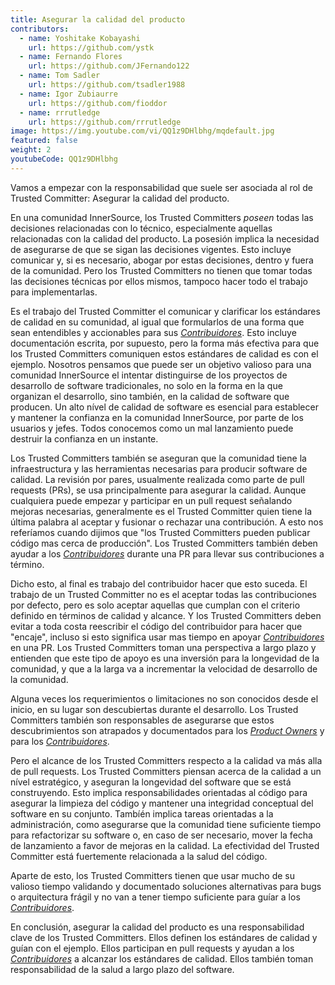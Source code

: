 ```yaml
---
title: Asegurar la calidad del producto
contributors:
  - name: Yoshitake Kobayashi
    url: https://github.com/ystk
  - name: Fernando Flores
    url: https://github.com/JFernando122
  - name: Tom Sadler
    url: https://github.com/tsadler1988
  - name: Igor Zubiaurre
    url: https://github.com/fioddor
  - name: rrrutledge
    url: https://github.com/rrrutledge
image: https://img.youtube.com/vi/QQ1z9DHlbhg/mqdefault.jpg
featured: false
weight: 2
youtubeCode: QQ1z9DHlbhg
---
```

<div class="paragraph">
<p>Vamos a empezar con la responsabilidad que suele ser asociada al rol de Trusted Committer:
Asegurar la calidad del producto.</p>
</div>
<div class="paragraph">
<p>En una comunidad InnerSource, los Trusted Committers <em>poseen</em> todas las decisiones relacionadas con lo técnico,
especialmente aquellas relacionadas con la calidad del producto.
La posesión implica la necesidad de asegurarse de que se sigan las decisiones vigentes.
Esto incluye comunicar y, si es necesario, abogar por estas decisiones,
dentro y fuera de la comunidad.
Pero los Trusted Committers no tienen que tomar todas las decisiones técnicas por ellos mismos,
tampoco hacer todo el trabajo para implementarlas.</p>
</div>
<div class="paragraph">
<p>Es el trabajo del Trusted Committer el comunicar y clarificar los estándares de calidad en su comunidad,
al igual que formularlos de una forma que sean entendibles y accionables para sus <a href="https://innersourcecommons.org/learn/learning-path/contributor"><em>Contribuidores</em></a>.
Esto incluye documentación escrita, por supuesto,
pero la forma más efectiva para que los Trusted Committers comuniquen estos estándares de calidad es con el ejemplo.
Nosotros pensamos que puede ser un objetivo valioso para una comunidad InnerSource
el intentar distinguirse de los proyectos de desarrollo de software tradicionales,
no solo en la forma en la que organizan el desarrollo,
sino también, en la calidad de software que producen.
Un alto nível de calidad de software es esencial para establecer y mantener la confianza en la comunidad InnerSource,
por parte de los usuarios y jefes.
Todos conocemos como un mal lanzamiento puede destruir la confianza en un instante.</p>
</div>
<div class="paragraph">
<p>Los Trusted Committers también se aseguran que la comunidad tiene la infraestructura
y las herramientas necesarias para producir software de calidad.
La revisión por pares,
usualmente realizada como parte de pull requests (PRs),
se usa principalmente para asegurar la calidad.
Aunque cualquiera puede empezar y participar en un pull request señalando mejoras necesarias,
generalmente es el Trusted Committer quien tiene la última palabra al aceptar y fusionar o rechazar una contribución.
A esto nos referíamos cuando dijimos que "los Trusted Committers pueden publicar código mas cerca de producción".
Los Trusted Committers también deben ayudar a los <a href="https://innersourcecommons.org/learn/learning-path/contributor"><em>Contribuidores</em></a> durante una PR para llevar sus contribuciones a término.</p>
</div>
<div class="paragraph">
<p>Dicho esto, al final es trabajo del contribuidor hacer que esto suceda.
El trabajo de un Trusted Committer no es el aceptar todas las contribuciones por defecto,
pero es solo aceptar aquellas que cumplan con el criterio definido en términos de calidad y alcance.
Y los Trusted Committers deben evitar a toda costa reescribir el código del contribuidor para hacer que "encaje",
incluso si esto significa usar mas tiempo en apoyar <a href="https://innersourcecommons.org/learn/learning-path/contributor"><em>Contribuidores</em></a> en una PR.
Los Trusted Committers toman una perspectiva a largo plazo y entienden que este tipo de apoyo es una inversión para la longevidad de la comunidad,
y que a la larga va a incrementar la velocidad de desarrollo de la comunidad.</p>
</div>
<div class="paragraph">
<p>Alguna veces los requerimientos o limitaciones no son conocidos desde el inicio,
en su lugar son descubiertas durante el desarrollo.
Los Trusted Committers también son responsables de asegurarse que estos descubrimientos son atrapados y documentados para los <a href="https://innersourcecommons.org/learn/learning-path/product-owner"><em>Product Owners</em></a> y para los <a href="https://innersourcecommons.org/learn/learning-path/contributor"><em>Contribuidores</em></a>.</p>
</div>
<div class="paragraph">
<p>Pero el alcance de los Trusted Committers respecto a la calidad va más alla de pull requests.
Los Trusted Committers piensan acerca de la calidad a un nível estratégico,
y aseguran la longevidad del software que se está construyendo.
Esto implica responsabilidades orientadas al código
para asegurar la limpieza del código
y mantener una integridad conceptual del software en su conjunto.
Tambíén implica tareas orientadas a la administración,
como asegurarse que la comunidad tiene suficiente tiempo para refactorizar su software
o, en caso de ser necesario,
mover la fecha de lanzamiento a favor de mejoras en la calidad.
La efectividad del Trusted Committer está fuertemente relacionada a la salud del código.</p>
</div>
<div class="paragraph">
<p>Aparte de esto, los Trusted Committers tienen que usar mucho de su valioso tiempo validando y documentado
soluciones alternativas para bugs o arquitectura frágil
y no van a tener tiempo suficiente para guíar a los <a href="https://innersourcecommons.org/learn/learning-path/contributor"><em>Contribuidores</em></a>.</p>
</div>
<div class="paragraph">
<p>En conclusión, asegurar la calidad del producto es una responsabilidad clave de los Trusted Committers.
Ellos definen los estándares de calidad y guían con el ejemplo.
Ellos participan en pull requests y ayudan a los <a href="https://innersourcecommons.org/learn/learning-path/contributor"><em>Contribuidores</em></a> a alcanzar los estándares de calidad.
Ellos también toman responsabilidad de la salud a largo plazo del software.</p>
</div>
<!--- This file autogenerated from https://github.com/InnerSourceCommons/InnerSourceLearningPath/blob/main/scripts -->